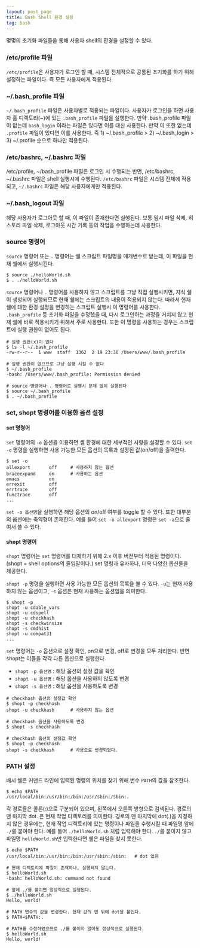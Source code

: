 ```yaml
---
layout: post_page
title: Bash Shell 환경 설정
tag: bash
---
```


몇몇의 초기화 파일들을 통해 사용자 shell의 환경을 설정할 수 있다.

<!-- more -->

### /etc/profile 파일
`/etc/profile`은 사용자가 로그인 할 때, 시스템 전체적으로 공통된 초기화를 하기 위해 설정하는 파일이다. 즉 모든 사용자에게 적용된다. 

### ~/.bash_profile 파일
`~/.bash_profile` 파일은 사용자별로 적용되는 파일이다. 사용자가 로그인을 하면 사용자 홈 디렉토리(~)에 있는 `.bash_profile` 파일을 실행한다. 만약 .bash_profile 파일이 없는데 `bash_login` 이라는 파일은 있다면 이를 대신 사용한다. 만약 이 또한 없는데 `.profile` 파일이 있다면 이를 사용한다. 즉 1) ~/.bash_profile > 2) ~/.bash_login > 3) ~/.profile 순으로 하나만 적용된다.

### /etc/bashrc, ~/.bashrc 파일
/etc/profile, ~/bash_profile 파일은 로그인 시 수행되는 반면, /etc/bashrc, ~/.bashrc 파일은 shell 실행시에 수행된다.
`/etc/bashrc` 파일은 시스템 전체에 적용되고, `~/.bashrc` 파일은 해당 사용자에게만 적용된다.

### ~/.bash_logout 파일
해당 사용자가 로그아웃 할 때, 이 파일이 존재한다면 실행된다. 보통 임시 파일 삭제, 히스토리 파일 삭제, 로그아웃 시간 기록 등의 작업을 수행하는데 사용한다.

### source 명령어
`source` 명령어 또는 `.` 명령어는 쉘 스크립트 파일명을 매개변수로 받는데, 이 파일을 현재 쉘에서 실행시킨다.

```shell
$ source ./helloWorld.sh
$ . ./helloWorld.sh
```

`source` 명령어나 `.` 명령어를 사용하지 않고 스크립트를 그냥 직접 실행시키면, 자식 쉘이 생성되어 실행되므로 현재 쉘에는 스크립트의 내용이 적용되지 않는다. 따라서 현재 쉘에 대한 환경 설정을 변경하는 스크립트 실행시 이 명령어를 사용한다. `.bash_profile` 등 초기화 파일을 수정했을 때, 다시 로그인하는 과정을 거치지 않고 현재 쉘에 바로 적용시키기 위해서 주로 사용한다. 또한 이 명령을 사용하는 경우는 스크립트에 실행 권한이 없어도 된다.

```shell
# 실행 권한(x)이 없다
$ ls -l ~/.bash_profile
-rw-r--r--  1 www  staff  1362  2 19 23:36 /Users/www/.bash_profile

# 실행 권한이 없으므로 그냥 실행 시킬 수 없다
$ ~/.bash_profile
-bash: /Users/www/.bash_profile: Permission denied

# source 명령어나 . 명령어로 실행시 문제 없이 실행된다
$ source ~/.bash_profile
$ . ~/.bash_profile
```


### set, shopt 명령어를 이용한 옵션 설정
#### set 명령어

`set` 명령어의 `-o` 옵션을 이용하면 셸 환경에 대한 세부적인 사항을 설정할 수 있다.
`set -o` 명령을 실행하면 사용 가능한 모든 옵션의 목록과 설정된 값(on/off)을 출력한다.

```shell
$ set -o
allexport      	off		# 사용하지 않는 옵션
braceexpand    	on		# 사용하는 옵션
emacs          	on
errexit        	off
errtrace       	off
functrace      	off
...
```

`set -o 옵션명`을 실행하면 해당 옵션의 on/off 여부를 toggle 할 수 있다. 또한 대부분의 옵션에는 축약형이 존재한다. 예를 들어 `set -o allexport` 명령은 `set -a`으로 줄여서 쓸 수 있다.

#### shopt 명령어

`shopt` 명령어는 `set` 명령어를 대체하기 위해 2.x 이후 버전부터 적용된 명령이다. (shopt = shell options의 줄임말이다.) set 명령과 유사하나, 더욱 다양한 옵션들을 제공한다.

`shopt -p` 명령을 실행하면 사용 가능한 모든 옵션의 목록을 볼 수 있다.  `-u`는 현재 사용하지 않는 옵션이고, `-s` 옵션은 현재 사용하는 옵션임을 의미한다.

```shell
$ shopt -p
shopt -u cdable_vars
shopt -u cdspell
shopt -u checkhash
shopt -s checkwinsize
shopt -s cmdhist
shopt -u compat31
...
```

`set` 명령어는 `-o` 옵션으로 설정 확인, on으로 변경, off로 변경을 모두 처리한다. 반면 shopt는 이들을 각각 다른 옵션으로 실행한다.

- `shopt -p 옵션명` : 해당 옵션의 설정 값을 확인
- `shopt -u 옵션명` : 해당 옵션을 사용하지 않도록 변경
- `shopt -s 옵션명` : 해당 옵션을 사용하도록 변경

```shell
# checkhash 옵션의 설정값 확인
$ shopt -p checkhash
shopt -u checkhash		# 사용하지 않는 옵션

# checkhash 옵션을 사용하도록 변경
$ shopt -s checkhash

# checkhash 옵션의 설정값 확인
$ shopt -p checkhash
shopt -s checkhash		# 사용으로 변경되었다.
```

### PATH 설정
배시 쉘은 커맨드 라인에 입력된 명령의 위치를 찾기 위해 변수 `PATH`의 값을 참조한다. 

```shell
$ echo $PATH
/usr/local/bin:/usr/bin:/bin:/usr/sbin:/sbin:.
```

각 경로들은 콜론(:)으로 구분되어 있으며, 왼쪽에서 오른쪽 방향으로 검색된다. 경로의 맨 마지막 dot`.`은 현재 작업 디렉토리를 의미한다. 경로의 맨 마지막에 dot(.)을 지정하지 않은 경우에는, 현재 작업 디렉토리에 있는 명령이나 파일을 수행시킬 때 파일명 앞에 `./`를 붙여야 한다. 예를 들어 `./helloWorld.sh` 처럼 입력해야 한다. `./`를 붙이지 않고 파일명 `helloWorld.sh`만 입력한다면 쉘은 파일을 찾지 못한다.

```shell
$ echo $PATH
/usr/local/bin:/usr/bin:/bin:/usr/sbin:/sbin:	# dot 없음

# 현재 디렉토리에 파일이 존재하나, 실행되지 않는다.
$ helloWorld.sh
-bash: helloWorld.sh: command not found

# 앞에 ./를 붙이면 정상적으로 실행된다.
$ ./helloWorld.sh
Hello, world!

# PATH 변수의 값을 변경한다. 현재 값의 맨 뒤에 dot을 붙인다.
$ PATH=$PATH:.

# PATH를 수정하였으므로 ./를 붙이지 않아도 정상적으로 실행된다.
$ helloWorld.sh
Hello, world!
```


